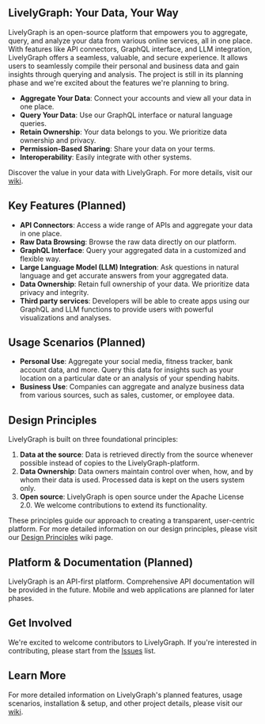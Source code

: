 ## LivelyGraph: Your Data, Your Way

LivelyGraph is an open-source platform that empowers you to aggregate, query, and analyze your data from various online services, all in one place. With features like API connectors, GraphQL interface, and LLM integration, LivelyGraph offers a seamless, valuable, and secure experience. It allows users to seamlessly compile their personal and business data and gain insights through querying and analysis. The project is still in its planning phase and we're excited about the features we're planning to bring.

- **Aggregate Your Data**: Connect your accounts and view all your data in one place.
- **Query Your Data**: Use our GraphQL interface or natural language queries.
- **Retain Ownership**: Your data belongs to you. We prioritize data ownership and privacy.
- **Permission-Based Sharing**: Share your data on your terms.
- **Interoperability**: Easily integrate with other systems.

Discover the value in your data with LivelyGraph. For more details, visit our [wiki](https://github.com/Drbvr/LivelyGraph/wiki).

## Key Features (Planned)

- **API Connectors**: Access a wide range of APIs and aggregate your data in one place.
- **Raw Data Browsing**: Browse the raw data directly on our platform.
- **GraphQL Interface**: Query your aggregated data in a customized and flexible way.
- **Large Language Model (LLM) Integration**: Ask questions in natural language and get accurate answers from your aggregated data.
- **Data Ownership**: Retain full ownership of your data. We prioritize data privacy and integrity.
- **Third party services**: Developers will be able to create apps using our GraphQL and LLM functions to provide users with powerful visualizations and analyses.

## Usage Scenarios (Planned)

- **Personal Use**: Aggregate your social media, fitness tracker, bank account data, and more. Query this data for insights such as your location on a particular date or an analysis of your spending habits.
- **Business Use**: Companies can aggregate and analyze business data from various sources, such as sales, customer, or employee data.

## Design Principles

LivelyGraph is built on three foundational principles:

1. **Data at the source**: Data is retrieved directly from the source whenever possible instead of copies to the LivelyGraph-platform.
2. **Data Ownership**: Data owners maintain control over when, how, and by whom their data is used. Processed data is kept on the users system only.
3. **Open source**: LivelyGraph is open source under the Apache License 2.0. We welcome contributions to extend its functionality.

These principles guide our approach to creating a transparent, user-centric platform. For more detailed information on our design principles, please visit our [Design Principles](https://github.com/Drbvr/LivelyGraph/wiki/Design-Principles) wiki page.

## Platform & Documentation (Planned)

LivelyGraph is an API-first platform. Comprehensive API documentation will be provided in the future. Mobile and web applications are planned for later phases.

## Get Involved

We're excited to welcome contributors to LivelyGraph. If you're interested in contributing, please start from the [Issues](https://github.com/Drbvr/LivelyGraph/issues) list.

## Learn More

For more detailed information on LivelyGraph's planned features, usage scenarios, installation & setup, and other project details, please visit our [wiki](https://github.com/Drbvr/LivelyGraph/wiki).
